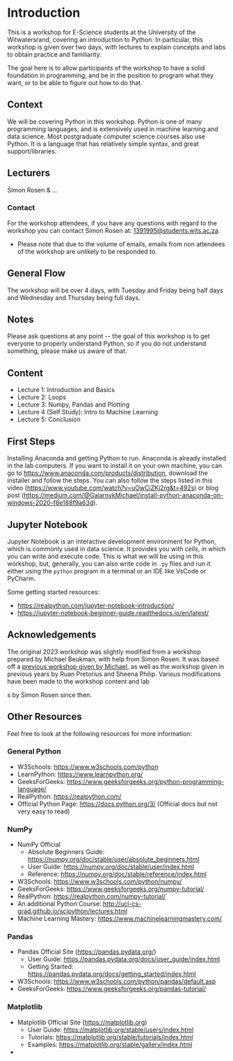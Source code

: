 # Introduction
This is a workshop for E-Science students at the University of the Witwatersrand, covering an introduction to Python. In particular, this workshop is given over two days, with lectures to explain concepts and labs to obtain practice and familiarity.

The goal here is to allow participants of the workshop to have a solid foundation in programming, and be in the position to program what they want, or to be able to figure out how to do that.
## Context
We will be covering Python in this workshop. Python is one of many programming languages, and is extensively used in machine learning and data science. Most postgraduate computer science courses also use Python.
It is a language that has relatively simple syntax, and great support/libraries.

## Lecturers
Simon Rosen & ...

### Contact
For the workshop attendees, if you have any questions with regard to the workshop you can contact Simon Rosen at: 1391995@students.wits.ac.za.
- Please note that due to the volume of emails, emails from non attendees of the workshop are unlikely to be responded to.

## General Flow
The workshop will be over 4 days, with Tuesday and Friday being half days and Wednesday and Thursday being full days.

## Notes
Please ask questions at any point -- the goal of this workshop is to get everyone to properly understand Python, so if you do not understand something, please make us aware of that.

## Content
- Lecture 1: Introduction and Basics
- Lecture 2: Loops
- Lecture 3: Numpy, Pandas and Plotting
- Lecture 4 (Self Study): Intro to Machine Learning
- Lecture 5: Conclusion 

## First Steps
Installing Anaconda and getting Python to run.
Anaconda is already installed in the lab computers. If you want to install it on your own machine, you can go to https://www.anaconda.com/products/distribution, download the installer and follow the steps.
You can also follow the steps listed in this video (https://www.youtube.com/watch?v=uOwCiZKj2rg&t=492s) or blog post (https://medium.com/@GalarnykMichael/install-python-anaconda-on-windows-2020-f8e188f9a63d).

## Jupyter Notebook
Jupyter Notebook is an interactive development environment for Python, which is commonly used in data science. It provides you with *cells*, in which you can write and execute code.
This is what we will be using in this workshop, but, generally, you can also write code in `.py` files and run it either using the `python` program in a terminal or an IDE like VsCode or PyCharm.


Some getting started resources:
- https://realpython.com/jupyter-notebook-introduction/
- https://jupyter-notebook-beginner-guide.readthedocs.io/en/latest/

## Acknowledgements
The original 2023 workshop was slightly modified from a workshop prepared by Michael Beukman, with help from Simon Rosen. It was based off a [previous workshop given by Michael](https://github.com/Michael-Beukman/HPC-InterestGroup/blob/main/programming/python/intro/PythonIntro.ipynb), as well as the workshop given in previous years by Ruan Pretorius and Sheena Philip. Various modifications have been made to the workshop content and lab




s by Simon Rosen since then.

## Other Resources
Feel free to look at the following resources for more information:
### General Python
- W3Schools: https://www.w3schools.com/python
- LearnPython: https://www.learnpython.org/
- GeeksForGeeks: https://www.geeksforgeeks.org/python-programming-language/
- RealPython: https://realpython.com/
- Official Python Page: https://docs.python.org/3/ (Official docs but not very easy to read)

### NumPy
- NumPy Official
  - Absolute Beginners Guide: https://numpy.org/doc/stable/user/absolute_beginners.html
  - User Guide: https://numpy.org/doc/stable/user/index.html
  - Reference: https://numpy.org/doc/stable/reference/index.html
- W3Schools: https://www.w3schools.com/python/numpy/
- GeeksForGeeks: https://www.geeksforgeeks.org/numpy-tutorial/
- RealPython: https://realpython.com/numpy-tutorial/
- An additional Python Course: http://ucl-cs-grad.github.io/scipython/lectures.html
- Machine Learning Mastery: https://www.machinelearningmastery.com/

### Pandas
- Pandas Official Site (https://pandas.pydata.org/)
  - User Guide: https://pandas.pydata.org/docs/user_guide/index.html
  - Getting Started: https://pandas.pydata.org/docs/getting_started/index.html
- W3Schools: https://www.w3schools.com/python/pandas/default.asp
- GeeksForGeeks: https://www.geeksforgeeks.org/pandas-tutorial/

### Matplotlib
- Matplotlib Official Site (https://matplotlib.org)
  - User Guide: https://matplotlib.org/stable/users/index.html
  - Tutorials: https://matplotlib.org/stable/tutorials/index.html
  - Examples: https://matplotlib.org/stable/gallery/index.html
- 
